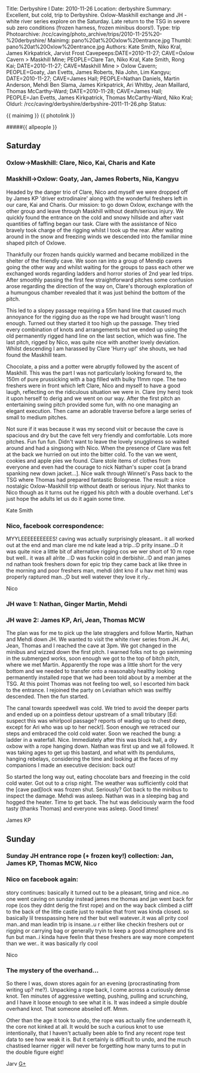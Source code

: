Title: Derbyshire I
Date: 2010-11-26
Location: derbyshire
Summary: Excellent, but cold, trip to Derbyshire. Oxlow-Maskhill exchange and JH - white river series explore on the Saturday. Late return to the TSG in severe sub zero conditions (frozen harness, frozen minibus doors!).
Type: trip
Photoarchive: /rcc/caving/photo_archive/trips/2010-11-25%20-%20derbyshire/
Mainimg: pano%20at%20Oxlow%20entrance.jpg
Thumbl: pano%20at%20Oxlow%20entrance.jpg
Authors: Kate Smith, Niko Kral, James Kirkpatrick, Jarvist Frost
Cavepeeps:DATE=2010-11-27; CAVE=Oxlow Cavern > Maskhill Mine; PEOPLE=Clare Tan, Niko Kral, Kate Smith, Rong Kai;
          DATE=2010-11-27; CAVE=Maskhill Mine > Oxlow Cavern; PEOPLE=Goaty, Jan Evetts, James Roberts, Nia John, Lim Kangyu;
          DATE=2010-11-27; CAVE=James Hall; PEOPLE=Nathan Daniels, Martin Anderson, Mehdi Ben Slama, James Kirkpatrick, Ari Whitby, Jean Maillard, Thomas McCarthy-Ward;
          DATE=2010-11-28; CAVE=James Hall; PEOPLE=Jan Evetts, James Kirkpatrick, Thomas McCarthy-Ward, Niko Kral;
Oldurl: /rcc/caving/derbyshire/derbyshire-2011-11-26.php
Status:

{{ mainimg }}
{{ photolink }}

#####{{ allpeople }}

## Saturday

### Oxlow->Maskhill: Clare, Nico, Kai, Charis and Kate

### Maskhill->Oxlow: Goaty, Jan, James Roberts, Nia, Kangyu

Headed by the danger trio of Clare, Nico and myself we were dropped off by James KP 'driver extrodinaire' along with the wonderful freshers left in our care, Kai and Charis. Our mission: to go down Oxlow, exchange with the other group and leave through Maskhill without death/serious injury. We quickly found the entrance on the cold and snowy hillside and after vast quantities of faffing began our task. Clare with the assistance of Nico bravely took charge of the rigging whilst I took up the rear. After waiting around in the snow and freezing winds we descended into the familiar mine shaped pitch of Oxlowe.

Thankfully our frozen hands quickly warmed and became mobilized in the shelter of the friendly cave. We soon ran into a group of Mendip cavers going the other way and whilst waiting for the groups to pass each other we exchanged words regarding ladders and horror stories of 2nd year led trips. After smoothly passing the first few straightforward pitches some confusion arose regarding the direction of the way on, Clare's thorough exploration of a humungous chamber revealed that it was just behind the bottom of the pitch.

This led to a slopey passage requiring a 55m hand line that caused much annoyance for the rigging duo as the rope we had brought wasn't long enough. Turned out they started it too high up the passage. They tried every combination of knots and arrangements but we ended up using the old permanently rigged hand line on the last section, which was fine. The last pitch, rigged by Nico, was quite nice with another lovely deviation. Whilst descending I am harassed by Clare 'Hurry up!' she shouts, we had found the Maskhill team.

Chocolate, a piss and a potter were abruptly followed by the ascent of Maskhill. This was the part I was not particularly looking forward to, the 150m of pure prussicking with a bag filled with bulky 11mm rope. The two freshers were in front which left Clare, Nico and myself to have a good laugh, reflecting on the ridiculous situation we were in. Clare (my hero) took it upon herself to derig and we went on our way. After the first pitch an entertaining swing pitch provided some fun, with no one managing an elegant execution. Then came an adorable traverse before a large series of small to medium pitches.

Not sure if it was because it was my second visit or because the cave is spacious and dry but the cave felt very friendly and comfortable. Lots more pitches. Fun fun fun. Didn't want to leave the lovely snuggliness so waited around and had a singsong with Nico. When the presence of Clare was felt at the back we hurried on out into the bitter cold. To the van we went, cookies and apple pies we found. Clare stole items of clothes from everyone and even had the courage to nick Nathan's super coat [a brand spanking new down jacket...]. Nice walk through Winneti's Pass back to the TSG where Thomas had prepared fantastic Bolognese. The result: a nice nostalgic Oxlow-Maskhill trip without death or serious injury. Not thanks to Nico though as it turns out he rigged his pitch with a double overhand. Let's just hope the adults let us do it again some time.

Kate Smith

### Nico, facebook correspondence:

MYYLEEEEEEEEEES! caving was actually surprisingly pleasant.. it all worked out at the end and man clare me nd kate lead a trip..:D prity insane..:D it was quite nice a little bit of alternative rigging cos we wer short of 10 m rope but well.. it was all alrite ..:D was fuckin cold in derbishir..:D and man james nd nathan took freshers down for epic trip they came back at like three in the morning and poor freshers man, mehdi (dnt kno if u hav met him) was properly raptured man..;D but well watever they love it rly..

Nico

### JH wave 1: Nathan, Ginger Martin, Mehdi

### JH wave 2: James KP, Ari, Jean, Thomas MCW

The plan was for me to pick up the late stragglers and follow Martin, Nathan and Mehdi down JH. We wanted to visit the white river series from JH. Ari, Jean, Thomas and I reached the cave at 3pm. We got changed in the minibus and wizzed down the first pitch. I warned folks not to go swimming in the submerged works, soon enough we got to the top of bitch pitch, where we met Martin. Apparently the rope was a little short for the very bottom and we needed to transfer onto a reasonably healthy looking permanently installed rope that we had been told about by a member at the TSG. At this point Thomas was not feeling too well, so I escorted him back to the entrance. I rejoined the party on Leviathan which was swiftly descended. Then the fun started.

The canal towards speedwell was cold. We tried to avoid the deeper parts and ended up on a pointless detour upstream of a small tributary [Ed: suspect this was whirlpool passage? reports of wading up to chest deep, except for Ari who was up to her neck!]. Soon enough we retraced our steps and embraced the cold cold water. Soon we reached the bung: a ladder in a waterfall. Nice. Immediately after this was block hall, a dry oxbow with a rope hanging down. Nathan was first up and we all followed. It was taking ages to get up this bastard, and what with its pendulums, hanging rebelays, considering the time and looking at the faces of my companions I made an executive decision: back out!

So started the long way out, eating chocolate bars and freezing in the cold cold water. Got out to a crisp night. The weather was sufficiently cold that the [cave pad]lock was frozen shut. Seriously? Got back to the minibus to inspect the damage. Mehdi was asleep. Nathan was in a sleeping bag and hogged the heater. Time to get back. The hut was deliciously warm the food tasty (thanks Thomas) and everyone was asleep. Good times!

James KP

## Sunday

### Sunday JH entrance rope (+ frozen key!) collection: Jan, James KP, Thomas MCW, Nico

### Nico on facebook again:

story continues: basically it turned out to be a pleasant, tiring and nice..no one went caving on sunday instead james me thomas and jan went back for rope (cos they ddnt derig the first rope) and on the way back climbed a cliff to the back of the little castle just to realise that front was kinda closed. so basically lil tresspassing here nd ther but well watever..it was all prity cool man..and man leadin trip is insane..u r either like checkin freshers out or rigging or carrying bag or generally tryin to keep a good atmosphere and tis fun but man..i kinda have feelin that these freshers are way more competent than we wer.. it was basically rly cool

Nico

### The mystery of the overhand...

So there I was, down stores again for an evening (procrastinating from writing up? me?). Unpacking a rope back, I come across a curiously dense knot. Ten minutes of aggressive wetting, pushing, pulling and scrunching, and I have it loose enough to see what it is. It was indeed a simple double overhand knot. That someone abseiled off. Mmm.

Other than the age it took to undo, the rope was actually fine underneath it, the core not kinked at all. It would be such a curious knot to use intentionally, that I haven't actually been able to find any recent rope test data to see how weak it is. But it certainly is difficult to undo, and the much chastised learner rigger will never be forgetting how many turns to put in the double figure eight!

Jarv [G+](https://plus.google.com/103383171386197915463?rel=author)
